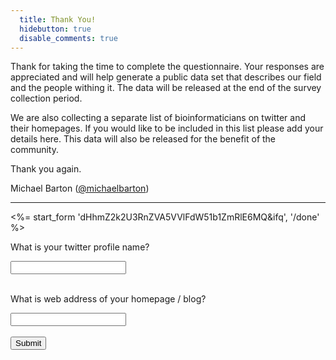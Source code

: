 ```yaml
---
  title: Thank You!
  hidebutton: true
  disable_comments: true
---
```


Thank for taking the time to complete the questionnaire. Your responses are 
appreciated and will help generate a public data set that describes our field 
and the people withing it. The data will be released at the end of the survey 
collection period.

We are also collecting a separate list of bioinformaticians on twitter and 
their homepages. If you would like to be included in this list please add your 
details here. This data will also be released for the benefit of the community.

Thank you again.

Michael Barton ([@michaelbarton][])

[@michaelbarton]: http://twitter.com/michaelbarton

<hr/>

<%= start_form 'dHhmZ2k2U3RnZVA5VVlFdW51b1ZmRlE6MQ&amp;ifq', '/done' %>

What is your twitter profile name?
<div class="errorbox-good">
  <div class="ss-item ss-text">
    <div class="ss-form-entry">
      <label class="ss-q-title" for="entry_0"></label> <input type="text"
      name="entry.0.single" value="" class="ss-q-short" id=
      "entry_0">
    </div>
  </div>
</div>
<br>

What is web address of your homepage / blog?
<div class="errorbox-good">
  <div class="ss-item ss-text">
    <div class="ss-form-entry">
      <label class="ss-q-title" for="entry_1"></label>
      <input type="text" name="entry.1.single" value=""
      class="ss-q-short" id="entry_1">
    </div>
  </div>
</div>
<br>
<input type="hidden" name="pageNumber" value="0">
<input type="hidden" name="backupCache" value="">

<div class="ss-item ss-navigate">
  <div class="ss-form-entry">
    <input type="submit" name="submit" value="Submit">
  </div>
</div>
</form>
